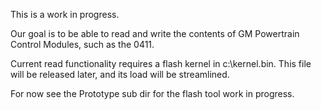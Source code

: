 This is a work in progress.

Our goal is to be able to read and write the contents of GM Powertrain Control Modules, such as the 0411.

Current read functionality requires a flash kernel in c:\kernel.bin.
This file will be released later, and its load will be streamlined.

For now see the Prototype sub dir for the flash tool work in progress.
